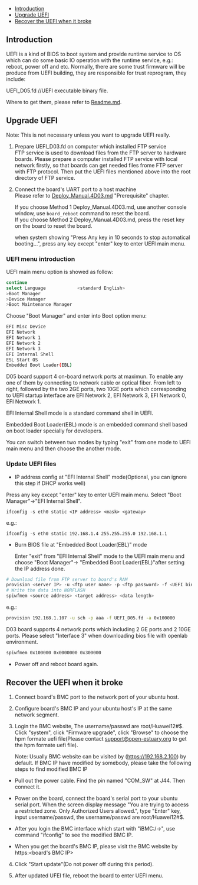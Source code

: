 * [Introduction](#1)
* [Upgrade UEFI](#2)
* [Recover the UEFI when it broke](#3)

<h2 id="1">Introduction</h2>

UEFI is a kind of BIOS to boot system and provide runtime service to OS which can do some basic IO operation with the runtime service, e.g.: reboot, power off and etc.
Normally, there are some trust firmware will be produce from UEFI building, they are responsible for trust reprogram, they include:

  UEFI_D05.fd         //UEFI executable binary file.

Where to get them, please refer to [Readme.md](https://github.com/open-estuary/estuary/blob/master/doc/Readme.4D05.md).

<h2 id="2">Upgrade UEFI</h2>

Note: This is not necessary unless you want to upgrade UEFI really.

1. Prepare UEFI_D03.fd on computer which installed FTP service  
  FTP service is used to download files from the FTP server to hardware boards. Please prepare a computer installed FTP service with local network firstly, so that boards can get needed files frome FTP server with FTP protocol. Then put the UEFI files mentioned above into the root directory of FTP service.  
2. Connect the board's UART port to a host machine  
   Please refer to [Deploy_Manual.4D03.md](https://github.com/open-estuary/estuary/blob/master/doc/Deploy_Manual.4D03.md) "Prerequisite" chapter.

   If you choose Method 1 Deploy_Manual.4D03.md, use another console window, use `board_reboot` command to reset the board.  
   If you choose Method 2 Deploy_Manual.4D03.md, press the reset key on the board to reset the board.

   when system showing "Press Any key in 10 seconds to stop automatical booting...", press any key except "enter" key to enter UEFI main menu.


### UEFI menu introduction

  UEFI main menu option is showed as follow:
  ```bash
  continue
  select Language            <standard English>
  >Boot Manager
  >Device Manager
  >Boot Maintenance Manager
  ```
  Choose "Boot Manager" and enter into Boot option menu:
  ```bash
  EFI Misc Device
  EFI Network
  EFI Network 1
  EFI Network 2
  EFI Network 3
  EFI Internal Shell
  ESL Start OS
  Embedded Boot Loader(EBL)
  ```
  D05 board support 4 on-board network ports at maximun. To enable any one of them by connecting to network cable or optical fiber. From left to right, followed by the two 2GE ports, two 10GE ports which corresponding to UEFI startup interface are EFI Network 2, EFI Network 3, EFI Network 0, EFI Network 1.

  EFI Internal Shell mode is a standard command shell in UEFI.

  Embedded Boot Loader(EBL) mode is an embedded command shell based on boot loader specially for developers.

  You can switch between two modes by typing "exit" from one mode to UEFI main menu and then choose the another mode.

### Update UEFI files

*  IP address config at "EFI Internal Shell" mode(Optional, you can ignore this step if DHCP works well)

  Press any key except "enter" key to enter UEFI main menu. Select "Boot Manager"->"EFI Internal Shell".

  `ifconfig -s eth0 static <IP address> <mask> <gateway>`

  e.g.:

  `ifconfig -s eth0 static 192.168.1.4 255.255.255.0 192.168.1.1`

*  Burn BIOS file at "Embedded Boot Loader(EBL)" mode

   Enter "exit" from "EFI Internal Shell" mode to the UEFI main menu and choose "Boot Manager"-> "Embedded Boot Loader(EBL)"after setting the IP address done.
  ```bash
  # Download file from FTP server to board's RAM
  provision <server IP> -u <ftp user name> -p <ftp password> -f <UEFI binary> -a <download target address>
  # Write the data into NORFLASH
  spiwfmem <source address> <target address> <data length>
  ```
  e.g.:
  ```bash
  provision 192.168.1.107 -u sch -p aaa -f UEFI_D05.fd -a 0x100000
  ```
  D03 board supports 4 network ports which including 2 GE ports and 2 10GE ports. Please select "Interface 3" when downloading bios file with openlab environment.  
  ```bash
  spiwfmem 0x100000 0x0000000 0x300000
  ```
* Power off and reboot board again.

<h2 id="3">Recover the UEFI when it broke</h2>

1. Connect board's BMC port to the network port of your ubuntu host.

2. Configure board's BMC IP and your ubuntu host's IP at the same network segment.

3. Login the BMC website, The username/passwd are root/Huawei12#$. Click "system", click "Firmware upgrade", click "Browse" to choose the hpm formate uefi file(Please contact support@open-estuary.org to get the hpm formate uefi file).

   Note: Usually BMC website can be visited by (https://192.168.2.100) by default. If BMC IP have modified by somebody, please take the following steps to find modified BMC IP

 * Pull out the power cable. Find the pin named "COM_SW" at J44. Then connect it.

 * Power on the board, connect the board's serial port to your ubuntu serial port. When the screen display message "You are trying to access a restricted zone. Only Authorized Users allowed.", type "Enter" key, input username/passwd, the username/passwd are root/Huawei12#$.

 * After you login the BMC interface which start with "iBMC:/->", use command "ifconfig" to see the modified BMC IP.

 * When you get the board's BMC IP, please visit the BMC website by https:<board's BMC IP>
4. Click "Start update"(Do not power off during this period).

5. After updated UFEI file, reboot the board to enter UEFI menu.<br>
